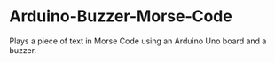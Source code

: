 # Arduino-Buzzer-Morse-Code
Plays a piece of text in Morse Code using an Arduino Uno board and a buzzer.

